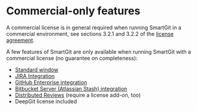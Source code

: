 # Commercial-only features

A commercial license is in general required when running SmartGit in a commercial environment, see sections 3.2.1 and 3.2.2 of the [license agreement](https://www.syntevo.com/documents/smartgit-license.html).

A few features of SmartGit are only available when running SmartGit with a commercial license (no guarantee on completeness):

-   [Standard window](https://www.syntevo.com/smartgit/standard-window/)
-   [JIRA Integration](JIRA.md)
-   [GitHub Enterprise integration](GitHub-Enterprise-Integration.md)
-   [Bitbucket Server (Atlassian Stash) integration](BitBucket-Server-Atlassian-Stash-integration.md)
-   [Distributed Reviews](Distributed-Reviews-add-on-.md) (require a license add-on, too)
-   DeepGit license included
